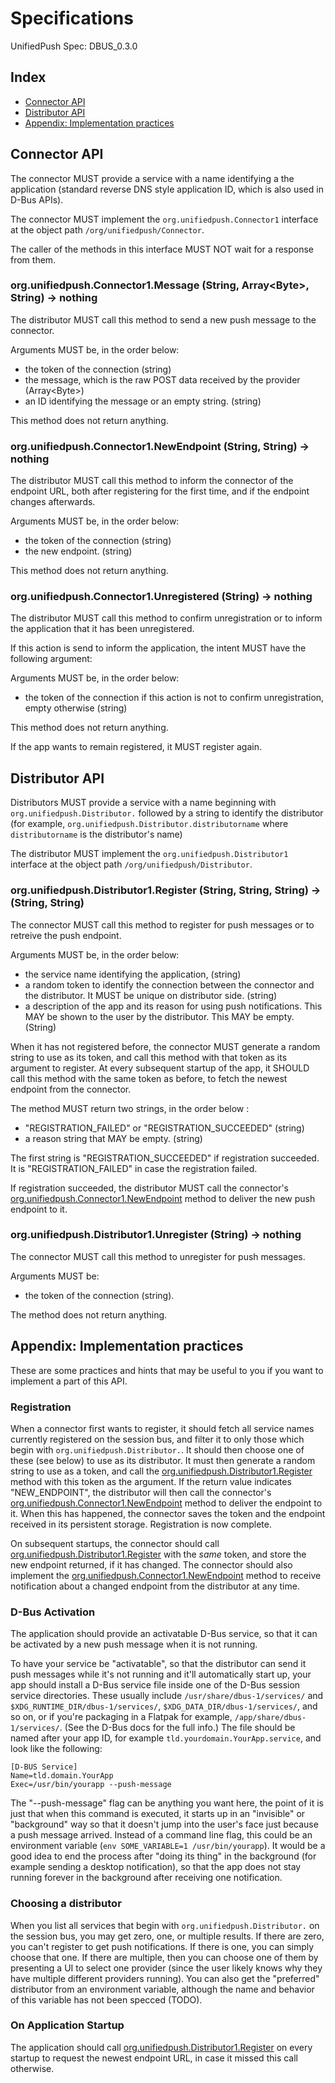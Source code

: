 # Specifications

UnifiedPush Spec: DBUS_0.3.0

## Index

* [Connector API](#connector-API)
* [Distributor API](#distributor-API)
* [Appendix: Implementation practices](#appendix-implementation-practices)

## Connector API

The connector MUST provide a service with a name identifying a the application (standard reverse DNS style application ID, which is also used in D-Bus APIs).

The connector MUST implement the `org.unifiedpush.Connector1` interface at the object path `/org/unifiedpush/Connector`.

The caller of the methods in this interface MUST NOT wait for a response from them.

### org.unifiedpush.Connector1.Message (String, Array\<Byte\>, String) → nothing

The distributor MUST call this method to send a new push message to the connector.

Arguments MUST be, in the order below:

* the token of the connection (string)
* the message, which is the raw POST data received by the provider (Array\<Byte\>)
* an ID identifying the message or an empty string. (string)

This method does not return anything.

### org.unifiedpush.Connector1.NewEndpoint (String, String) → nothing

The distributor MUST call this method to inform the connector of the endpoint URL, both after registering for the first time, and if the endpoint changes afterwards.

Arguments MUST be, in the order below:

* the token of the connection (string)
* the new endpoint. (string)

This method does not return anything.

### org.unifiedpush.Connector1.Unregistered (String) → nothing

The distributor MUST call this method to confirm unregistration or to inform the application that it has been unregistered.

If this action is send to inform the application, the intent MUST have the following argument:

Arguments MUST be, in the order below:

* the token of the connection if this action is not to confirm unregistration, empty otherwise (string)

This method does not return anything.

If the app wants to remain registered, it MUST register again.

## Distributor API

Distributors MUST provide a service with a name beginning with `org.unifiedpush.Distributor.` followed by a string to identify the distributor (for example, `org.unifiedpush.Distributor.distributorname` where `distributorname` is the distributor's name)

The distributor MUST implement the `org.unifiedpush.Distributor1` interface at the object path `/org/unifiedpush/Distributor`.

### org.unifiedpush.Distributor1.Register (String, String, String) → (String, String)

The connector MUST call this method to register for push messages or to retreive the push endpoint.

Arguments MUST be, in the order below:

* the service name identifying the application, (string)
* a random token to identify the connection between the connector and the distributor. It MUST be unique on distributor side. (string)
* a description of the app and its reason for using push notifications. This MAY be shown to the user by the distributor. This MAY be empty. (String)


When it has not registered before, the connector MUST generate a random string to use as its token, and call this method with that token as its argument to register. At every subsequent startup of the app, it SHOULD call this method with the same token as before, to fetch the newest endpoint from the connector.

The method MUST return two strings, in the order below : 

* "REGISTRATION_FAILED" or "REGISTRATION_SUCCEEDED" (string)
* a reason string that MAY be empty. (string)

The first string is "REGISTRATION_SUCCEEDED" if registration succeeded. It is "REGISTRATION_FAILED" in case the registration failed.

If registration succeeded, the distributor MUST call the connector's [org.unifiedpush.Connector1.NewEndpoint](#orgunifiedpushconnector1newendpoint-string-string--nothing) method to deliver the new push endpoint to it.

### org.unifiedpush.Distributor1.Unregister (String) → nothing

The connector MUST call this method to unregister for push messages.

Arguments MUST be:
* the token of the connection (string).

The method does not return anything.

## Appendix: Implementation practices

These are some practices and hints that may be useful to you if you want to implement a part of this API.

### Registration

When a connector first wants to register, it should fetch all service names currently registered on the session bus, and filter it to only those which begin with `org.unifiedpush.Distributor.`. It should then choose one of these (see below) to use as its distributor. It must then generate a random string to use as a token, and call the [org.unifiedpush.Distributor1.Register](#orgunifiedpushdistributor1register-string--string-string) method with this token as the argument. If the return value indicates "NEW_ENDPOINT", the distributor will then call the connector's [org.unifiedpush.Connector1.NewEndpoint](#orgunifiedpushconnector1newendpoint-string-string--nothing) method to deliver the endpoint to it. When this has happened, the connector saves the token and the  endpoint received in its persistent storage. Registration is now complete.

On subsequent startups, the connector should call [org.unifiedpush.Distributor1.Register](#orgunifiedpushdistributor1register-string--string-string) with the *same* token, and store the new endpoint returned, if it has changed. The connector should also implement the [org.unifiedpush.Connector1.NewEndpoint](#orgunifiedpushconnector1newendpoint-string-string--nothing) method to receive notification about a changed endpoint from the distributor at any time.

### D-Bus Activation

The application should provide an activatable D-Bus service, so that it can be activated by a new push message when it is not running.

To have your service be "activatable", so that the distributor can send it push messages while it's not running and it'll automatically start up, your app should install a D-Bus service file inside one of the D-Bus session service directories. These usually include `/usr/share/dbus-1/services/` and `$XDG_RUNTIME_DIR/dbus-1/services/`, `$XDG_DATA_DIR/dbus-1/services/`, and so on, or if you're packaging in a Flatpak for example, `/app/share/dbus-1/services/`. (See the D-Bus docs for the full info.) The file should be named after your app ID, for example `tld.yourdomain.YourApp.service`, and look like the following:

```
[D-BUS Service]
Name=tld.domain.YourApp
Exec=/usr/bin/yourapp --push-message
```

The "--push-message" flag can be anything you want here, the point of it is just that when this command is executed, it starts up in an "invisible" or "background" way so that it doesn't jump into the user's face just because a push message arrived. Instead of a command line flag, this could be an environment variable (`env SOME_VARIABLE=1 /usr/bin/yourapp`). It would be a good idea to end the process after "doing its thing" in the background (for example sending a desktop notification), so that the app does not stay running forever in the background after receiving one notification.

### Choosing a distributor

When you list all services that begin with `org.unifiedpush.Distributor.` on the session bus, you may get zero, one, or multiple results. If there are zero, you can't register to get push notifications. If there is one, you can simply choose that one. If there are multiple, then you can choose one of them by presenting a UI to select one provider (since the user likely knows why they have multiple different providers running). You can also get the "preferred" distributor from an environment variable, although the name and behavior of this variable has not been specced (TODO).

### On Application Startup
The application should call [org.unifiedpush.Distributor1.Register](#orgunifiedpushdistributor1register-string--string-string) on every startup to request the newest endpoint URL, in case it missed this call otherwise.

